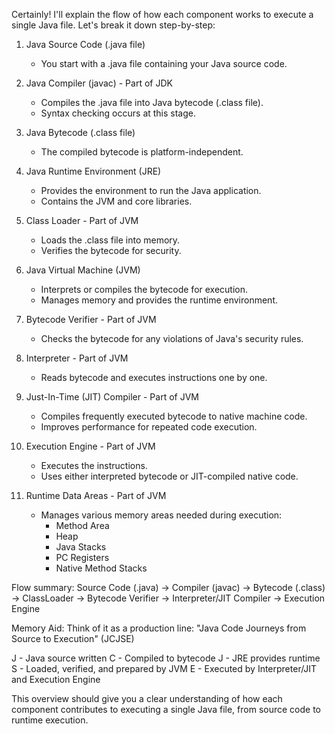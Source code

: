 Certainly! I'll explain the flow of how each component works to execute a single Java file. Let's break it down step-by-step:

1. Java Source Code (.java file)
   - You start with a .java file containing your Java source code.

2. Java Compiler (javac) - Part of JDK
   - Compiles the .java file into Java bytecode (.class file).
   - Syntax checking occurs at this stage.

3. Java Bytecode (.class file)
   - The compiled bytecode is platform-independent.

4. Java Runtime Environment (JRE)
   - Provides the environment to run the Java application.
   - Contains the JVM and core libraries.

5. Class Loader - Part of JVM
   - Loads the .class file into memory.
   - Verifies the bytecode for security.

6. Java Virtual Machine (JVM)
   - Interprets or compiles the bytecode for execution.
   - Manages memory and provides the runtime environment.

7. Bytecode Verifier - Part of JVM
   - Checks the bytecode for any violations of Java's security rules.

8. Interpreter - Part of JVM
   - Reads bytecode and executes instructions one by one.

9. Just-In-Time (JIT) Compiler - Part of JVM
   - Compiles frequently executed bytecode to native machine code.
   - Improves performance for repeated code execution.

10. Execution Engine - Part of JVM
    - Executes the instructions.
    - Uses either interpreted bytecode or JIT-compiled native code.

11. Runtime Data Areas - Part of JVM
    - Manages various memory areas needed during execution:
      * Method Area
      * Heap
      * Java Stacks
      * PC Registers
      * Native Method Stacks

Flow summary:
Source Code (.java) → Compiler (javac) → Bytecode (.class) → ClassLoader → Bytecode Verifier → Interpreter/JIT Compiler → Execution Engine

Memory Aid:
Think of it as a production line:
"Java Code Journeys from Source to Execution" (JCJSE)

J - Java source written
C - Compiled to bytecode
J - JRE provides runtime
S - Loaded, verified, and prepared by JVM
E - Executed by Interpreter/JIT and Execution Engine

This overview should give you a clear understanding of how each component contributes to executing a single Java file, from source code to runtime execution.